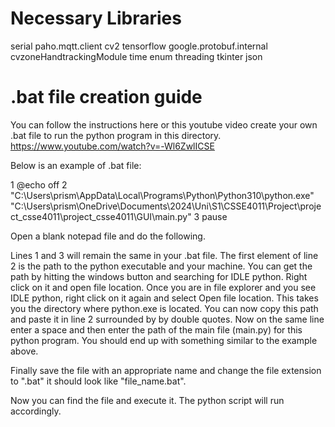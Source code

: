 # Necessary Libraries
serial
paho.mqtt.client
cv2
tensorflow
google.protobuf.internal
cvzoneHandtrackingModule
time
enum
threading
tkinter
json


# .bat file creation guide
You can follow the instructions here or this youtube video create your own .bat file to run the python program in this directory. https://www.youtube.com/watch?v=-Wl6ZwlICSE

Below is an example of .bat file:

1 @echo off
2 "C:\Users\prism\AppData\Local\Programs\Python\Python310\python.exe" "C:\Users\prism\OneDrive\Documents\2024\Uni\S1\CSSE4011\Project\project_csse4011\project_csse4011\GUI\main.py"
3 pause

Open a blank notepad file and do the following.

Lines 1 and 3 will remain the same in your .bat file. The first element of line 2 is the path to the python executable and your machine. You can get the path by hitting the windows button and searching for IDLE python. Right click on it and open file location. Once you are in file explorer and you see IDLE python, right click on it again and select Open file location. This takes you the directory where python.exe is located. You can now copy this path and paste it in line 2 surrounded by by double quotes. Now on the same line enter a space and then enter the path of the main file (main.py) for this python program. You should end up with something similar to the example above. 

Finally save the file with an appropriate name and change the file extension to ".bat" it should look like "file_name.bat".

Now you can find the file and execute it. The python script will run accordingly.
